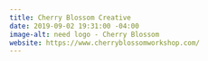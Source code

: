 ```yaml
---
title: Cherry Blossom Creative
date: 2019-09-02 19:31:00 -04:00
image-alt: need logo - Cherry Blossom
website: https://www.cherryblossomworkshop.com/
---
```


